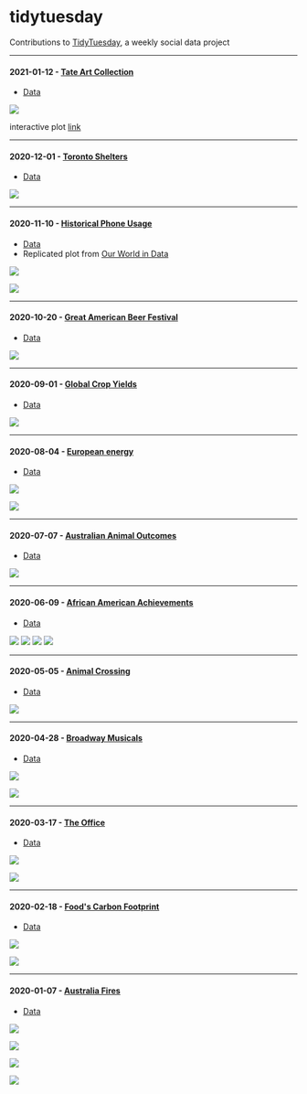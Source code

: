 # tidytuesday
Contributions to [TidyTuesday](https://github.com/rfordatascience/tidytuesday/blob/master/README.md), a weekly social data project

**************************************************************************************************

#### 2021-01-12 - [Tate Art Collection](https://github.com/kkakey/tidytuesday/blob/master/2021-01-12_Tate-Art/2020-01-12_Tate-Art.Rmd) 
- [Data](https://github.com/sharlagelfand/opendatatoronto)

![](https://github.com/kkakey/tidytuesday/blob/master/2021-01-12_Tate-Art/plot.png)

interactive plot [link](https://kka2120.shinyapps.io/tate-art)

**************************************************************************************************

#### 2020-12-01 - [Toronto Shelters](https://github.com/kkakey/tidytuesday/blob/master/2020-12-01_Toronto_Shelters/20202-12-01_Toronto_Shelters.Rmd) 
- [Data](https://github.com/rfordatascience/tidytuesday/blob/master/data/2021/2021-01-12/readme.md)

![](https://github.com/kkakey/tidytuesday/blob/master/2020-12-01_Toronto_Shelters/plot.png)

**************************************************************************************************

#### 2020-11-10 - [Historical Phone Usage](https://github.com/kkakey/tidytuesday/blob/master/2020-11-10_Historical_Phone_Usage/2020-11-10_Historical_Phone_Usage.Rmd) 
- [Data](https://github.com/rfordatascience/tidytuesday/blob/master/data/2020/2020-11-10/readme.md)
- Replicated plot from [Our World in Data](https://ourworldindata.org/grapher/mobile-and-fixed-landline-telephone-subscriptions?time=1990..2013)

![](https://github.com/kkakey/tidytuesday/blob/master/2020-11-10_Historical_Phone_Usage/plot.png)

![](https://github.com/kkakey/tidytuesday/blob/master/2020-11-10_Historical_Phone_Usage/myanimation.gif)

**************************************************************************************************
#### 2020-10-20 - [Great American Beer Festival](https://github.com/kkakey/tidytuesday/blob/master/2020-10-20_Beer_Festival/2020-10-20_Beer_Festival.Rmd) 
- [Data](https://github.com/rfordatascience/tidytuesday/blob/master/data/2020/2020-10-20/readme.md)

![](https://raw.githubusercontent.com/kkakey/tidytuesday/master/2020-10-20_Beer_Festival/final2.png)

**************************************************************************************************

#### 2020-09-01 - [Global Crop Yields](https://github.com/kkakey/tidytuesday/tree/master/2020-09-01-Crop_Yields) 
- [Data](https://github.com/rfordatascience/tidytuesday/blob/master/data/2020/2020-09-01/readme.md)

![](https://raw.githubusercontent.com/kkakey/tidytuesday/master/2020-09-01-Crop_Yields/crops_usa.gif)

**************************************************************************************************

#### 2020-08-04 - [European energy](https://github.com/kkakey/tidytuesday/tree/master/2020-08-04-European_Energy) 
- [Data](https://github.com/rfordatascience/tidytuesday/blob/master/data/2020/2020-08-04/readme.md#energy_types)

![](https://raw.githubusercontent.com/kkakey/tidytuesday/master/2020-08-04-European_Energy/plots/euro-energy-labeled.png)

![](https://raw.githubusercontent.com/kkakey/tidytuesday/master/2020-08-04-European_Energy/plots/euro-energy.png)

**************************************************************************************************

#### 2020-07-07 - [Australian Animal Outcomes](https://github.com/kkakey/tidytuesday/tree/master/2020-07-07-Animal_Outcomes_Aus) 
- [Data](https://github.com/rfordatascience/tidytuesday/blob/master/data/2020/2020-07-21/readme.md)

![](https://github.com/kkakey/tidytuesday/blob/master/2020-07-07-Animal_Outcomes_Aus/plots/animal-outcome2.png)

**************************************************************************************************

#### 2020-06-09 - [African American Achievements](https://github.com/kkakey/tidytuesday/tree/master/2020-06-09-African_American_Achievements) 
- [Data](https://github.com/rfordatascience/tidytuesday/blob/master/data/2020/2020-06-09/readme.md)

![](https://raw.githubusercontent.com/kkakey/tidytuesday/master/2020-06-09-African_American_Achievements/plots/21st-century.png)
![](https://raw.githubusercontent.com/kkakey/tidytuesday/master/2020-06-09-African_American_Achievements/plots/20th-century.png)
![](https://raw.githubusercontent.com/kkakey/tidytuesday/master/2020-06-09-African_American_Achievements/plots/19th-century.png)
![](https://raw.githubusercontent.com/kkakey/tidytuesday/master/2020-06-09-African_American_Achievements/plots/18th-century.png)

**************************************************************************************************

#### 2020-05-05 - [Animal Crossing](https://github.com/kkakey/tidytuesday/tree/master/2020-05-05-Animal_Crossing) 
- [Data](https://github.com/rfordatascience/tidytuesday/blob/master/data/2020/2020-05-05/readme.md)

![](https://raw.githubusercontent.com/kkakey/tidytuesday/master/2020-05-05-Animal_Crossing/ac_plot.png)

**************************************************************************************************

#### 2020-04-28 - [Broadway Musicals](https://github.com/kkakey/tidytuesday/tree/master/2020-04-28_Broadway) 
- [Data](https://github.com/rfordatascience/tidytuesday/blob/master/data/2020/2020-04-28/readme.md)

![](https://raw.githubusercontent.com/kkakey/tidytuesday/master/2020-04-28_Broadway/plots/broadway_tidytues2.png)

![](https://raw.githubusercontent.com/kkakey/tidytuesday/master/2020-04-28_Broadway/plots/broadway_tidytues.png)


**************************************************************************************************

#### 2020-03-17 - [The Office](https://github.com/kkakey/tidytuesday/tree/master/2020-03-17-TheOffice) 
- [Data](https://github.com/rfordatascience/tidytuesday/blob/master/data/2020/2020-03-17/readme.md)

![](https://raw.githubusercontent.com/kkakey/tidytuesday/master/2020-03-17-TheOffice/plots/sent_office.png)

![](https://raw.githubusercontent.com/kkakey/tidytuesday/master/2020-03-17-TheOffice/plots/sent-season_office.png)

**************************************************************************************************

#### 2020-02-18 - [Food's Carbon Footprint](https://github.com/kkakey/tidytuesday/tree/master/2020-02-18_CarbonFootprint) 
- [Data](https://github.com/rfordatascience/tidytuesday/blob/master/data/2020/2020-02-18/readme.md)

![](https://raw.githubusercontent.com/kkakey/tidytuesday/master/2020-02-18_CarbonFootprint/plots/co2.png)

![](https://raw.githubusercontent.com/kkakey/tidytuesday/master/2020-02-18_CarbonFootprint/plots/co2-log.png)

**************************************************************************************************

#### 2020-01-07 - [Australia Fires](https://github.com/kkakey/tidytuesday/tree/master/2020-01-07-AusFires) 
- [Data](https://github.com/rfordatascience/tidytuesday/blob/master/data/2020/2020-01-07/readme.md)

![](https://raw.githubusercontent.com/kkakey/tidytuesday/master/2020-01-07-AusFires/plots/aus-temp-density-dec_mon.png)

![](https://raw.githubusercontent.com/kkakey/tidytuesday/master/2020-01-07-AusFires/plots/aus-temp-density-month.png)

![](https://raw.githubusercontent.com/kkakey/tidytuesday/master/2020-01-07-AusFires/plots/aus-temp.png)

![](https://raw.githubusercontent.com/kkakey/tidytuesday/master/2020-01-07-AusFires/plots/aus-temp-density.png)
